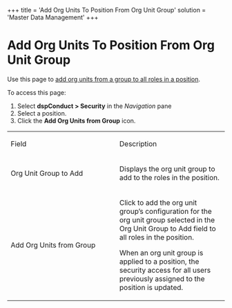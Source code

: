 +++
title = 'Add Org Units To Position From Org Unit Group'
solution = 'Master Data Management'
+++

# Add Org Units To Position From Org Unit Group

<div class="use">

Use this page to [add org units from a group to all roles in a
position](../Use_Cases/Add_Org_Units_from_a_Group_to_Roles).

</div>

To access this page:

1.  Select <span style="font-weight: bold;">dspConduct \>
    </span>**Security** in the *Navigation* pane
2.  Select a position.
3.  Click the **Add Org Units from Group** icon.

<table>
<colgroup>
<col style="width: 50%" />
<col style="width: 50%" />
</colgroup>
<tbody>
<tr class="odd">
<td><p>Field</p></td>
<td><p>Description</p></td>
</tr>
<tr class="even">
<td><p>Org Unit Group to Add</p></td>
<td><p>Displays the org unit group to add to the roles in the position.</p></td>
</tr>
<tr class="odd">
<td><p>Add Org Units from Group</p></td>
<td><p>Click to add the org unit group’s configuration for the org unit group selected in the Org Unit Group to Add field to all roles in the position.</p>
<p>When an org unit group is applied to a position, the security access for all users previously assigned to the position is updated.</p></td>
</tr>
</tbody>
</table>
